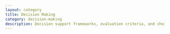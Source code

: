 ```yaml
---
layout: category
title: Decision Making
category: decision-making
description: Decision support frameworks, evaluation criteria, and choice optimization methods.
---
```

